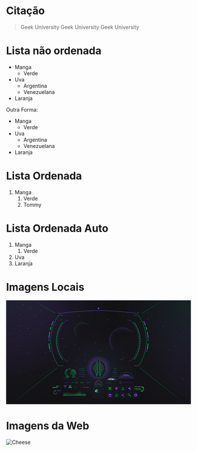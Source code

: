# Citação 

> Geek University
> Geek University
> Geek University

# Lista não ordenada
- Manga 
  - Verde
- Uva
  - Argentina
  - Venezuelana
- Laranja

Outra Forma: 

* Manga 
  * Verde
* Uva
  * Argentina
  * Venezuelana
* Laranja

# Lista Ordenada
1. Manga
    1. Verde
    2. Tommy 


# Lista Ordenada Auto

1. Manga
    1. Verde
1. Uva
1. Laranja


# Imagens Locais 

![NLW5](nlw.jpg "NLW")

# Imagens da Web

![Cheese](https://sc01.alicdn.com/kf/U3cddaf0f9eb7489893534e06ab0a856ab.jpeg "Cheese")

 